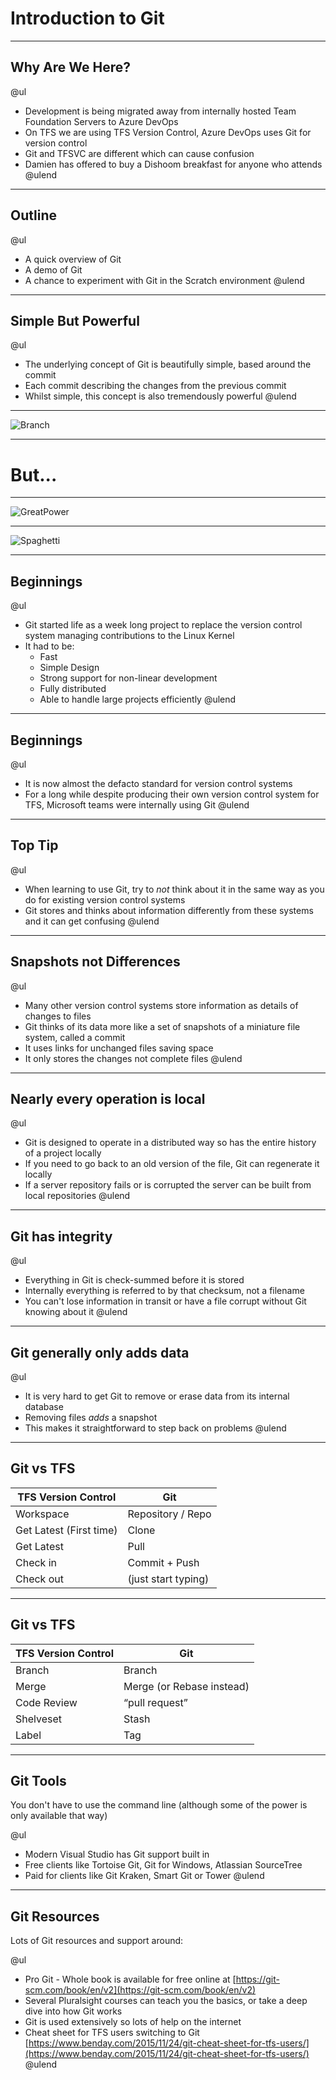 # Introduction to Git

---

## Why Are We Here?

@ul
- Development is being migrated away from internally hosted Team Foundation Servers to Azure DevOps
- On TFS we are using TFS Version Control, Azure DevOps uses Git for version control
- Git and TFSVC are different which can cause confusion
- Damien has offered to buy a Dishoom breakfast for anyone who attends
@ulend

---

## Outline

@ul
- A quick overview of Git
- A demo of Git
- A chance to experiment with Git in the Scratch environment
@ulend

---

## Simple But Powerful

@ul
- The underlying concept of Git is beautifully simple, based around the commit 
- Each commit describing the changes from the previous commit
- Whilst simple, this concept is also tremendously powerful
@ulend

---

![Branch](assets/gitflow.png)

---

# But...

---

![GreatPower](assets/greatpower.jpg)

---

![Spaghetti](assets/branchspaghetti.gif)

---

## Beginnings

@ul
- Git started life as a week long project to replace the version control system managing contributions to the Linux Kernel 
- It had to be:
    - Fast
    - Simple Design
    - Strong support for non-linear development
    - Fully distributed
    - Able to handle large projects efficiently
@ulend

---

## Beginnings

@ul
- It is now almost the defacto standard for version control systems
- For a long while despite producing their own version control system for TFS, Microsoft teams were internally using Git
@ulend

---

## Top Tip

@ul
- When learning to use Git, try to *not* think about it in the same way as you do for existing version control systems 
- Git stores and thinks about information differently from these systems and it can get confusing
@ulend

---

## Snapshots not Differences 

@ul
- Many other version control systems store information as details of changes to files
- Git thinks of its data more like a set of snapshots of a miniature file system, called a commit 
- It uses links for unchanged files saving space
- It only stores the changes not complete files
@ulend

---

## Nearly every operation is local 

@ul
- Git is designed to operate in a distributed way so has the entire history of a project locally
- If you need to go back to an old version of the file, Git can regenerate it locally 
- If a server repository fails or is corrupted the server can be built from local repositories
@ulend

---

## Git has integrity

@ul
- Everything in Git is check-summed before it is stored
- Internally everything is referred to by that checksum, not a filename 
- You can't lose information in transit or have a file corrupt without Git knowing about it
@ulend

---

## Git generally only adds data

@ul
- It is very hard to get Git to remove or erase data from its internal database 
- Removing files *adds* a snapshot
- This makes it straightforward to step back on problems
@ulend

---

## Git vs TFS

|TFS Version Control|Git|
|---|---|
|Workspace|Repository / Repo|
|Get Latest  (First time)|Clone|
|Get Latest|Pull|
|Check in|Commit + Push|
|Check out|(just start typing)|

---

## Git vs TFS

|TFS Version Control|Git|
|---|---|
|Branch|Branch|
|Merge|Merge (or Rebase instead)|
|Code Review|“pull request”|
|Shelveset|Stash|
|Label|Tag|

---

## Git Tools

You don't have to use the command line (although some of the power is only available that way)

@ul
- Modern Visual Studio has Git support built in
- Free clients like Tortoise Git, Git for Windows, Atlassian SourceTree
- Paid for clients like Git Kraken, Smart Git or Tower
@ulend

---

## Git Resources

Lots of Git resources and support around:

@ul
- Pro Git - Whole book is available for free online at [https://git-scm.com/book/en/v2](https://git-scm.com/book/en/v2)
- Several Pluralsight courses can teach you the basics, or take a deep dive into how Git works
- Git is used extensively so lots of help on the internet
- Cheat sheet for TFS users switching to Git [https://www.benday.com/2015/11/24/git-cheat-sheet-for-tfs-users/](https://www.benday.com/2015/11/24/git-cheat-sheet-for-tfs-users/)
@ulend
